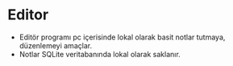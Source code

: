 # Editor
- Editör programı pc içerisinde lokal olarak basit notlar tutmaya, düzenlemeyi amaçlar.
- Notlar SQLite veritabanında lokal olarak saklanır. 
